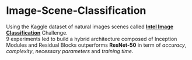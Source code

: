 # Image-Scene-Classification

Using the Kaggle dataset of natural images scenes called [**Intel Image Classification**](https://www.kaggle.com/puneet6060/intel-image-classification) Challenge.  
9 experiments led to build a hybrid architecture composed of Inception Modules and Residual Blocks outperforms **ResNet-50** in term of *accuracy*, *complexity*, *necessary parameters* and *training time*.
